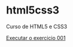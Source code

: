 # html5css3
Curso de HTML5 e CSS3

<a href="https://Landopg.github.io/html5css3/exercicios/ex001/index.html">Executar o exercicio 001 </a>
